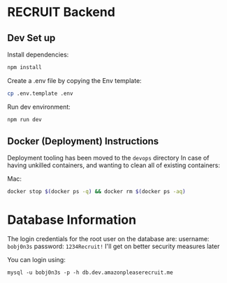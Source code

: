# RECRUIT Backend

## Dev Set up
Install dependencies:
```bash
npm install
```

Create a .env file by copying the Env template:
```bash
cp .env.template .env
```

Run dev environment:
```bash
npm run dev
```

## Docker (Deployment) Instructions
Deployment tooling has been moved to the `devops` directory
In case of having unkilled containers, and wanting to clean all of existing containers:

Mac:
```bash
docker stop $(docker ps -q) && docker rm $(docker ps -aq)
```

# Database Information

The login credentials for the root user on the database are:
username: `bobj0n3s`
password: `1234Recruit!`
I'll get on better security measures later

You can login using:
```
mysql -u bobj0n3s -p -h db.dev.amazonpleaserecruit.me
```